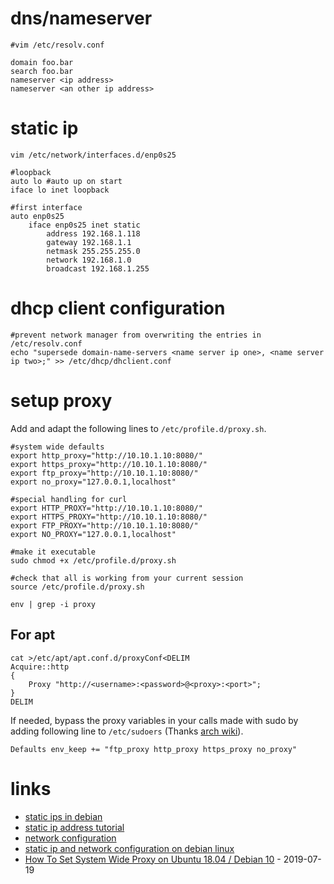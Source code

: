 # dns/nameserver

```
#vim /etc/resolv.conf

domain foo.bar
search foo.bar
nameserver <ip address>
nameserver <an other ip address>
```

# static ip

```
vim /etc/network/interfaces.d/enp0s25

#loopback
auto lo #auto up on start
iface lo inet loopback

#first interface
auto enp0s25
    iface enp0s25 inet static
        address 192.168.1.118  
        gateway 192.168.1.1
        netmask 255.255.255.0
        network 192.168.1.0
        broadcast 192.168.1.255
```

# dhcp client configuration

```
#prevent network manager from overwriting the entries in /etc/resolv.conf
echo "supersede domain-name-servers <name server ip one>, <name server ip two>;" >> /etc/dhcp/dhclient.conf
```

# setup proxy

Add and adapt the following lines to `/etc/profile.d/proxy.sh`.

```
#system wide defaults
export http_proxy="http://10.10.1.10:8080/"
export https_proxy="http://10.10.1.10:8080/"
export ftp_proxy="http://10.10.1.10:8080/"
export no_proxy="127.0.0.1,localhost"

#special handling for curl
export HTTP_PROXY="http://10.10.1.10:8080/"
export HTTPS_PROXY="http://10.10.1.10:8080/"
export FTP_PROXY="http://10.10.1.10:8080/"
export NO_PROXY="127.0.0.1,localhost"
```

```
#make it executable
sudo chmod +x /etc/profile.d/proxy.sh
```

```
#check that all is working from your current session
source /etc/profile.d/proxy.sh

env | grep -i proxy
```

## For apt

```
cat >/etc/apt/apt.conf.d/proxyConf<DELIM
Acquire::http
{
    Proxy "http://<username>:<password>@<proxy>:<port>";
}
DELIM
```

If needed, bypass the proxy variables in your calls made with sudo by adding following line to `/etc/sudoers` (Thanks [arch wiki](https://wiki.archlinux.org/index.php/Sudo#Environment_variables)).

```
Defaults env_keep += "ftp_proxy http_proxy https_proxy no_proxy"
```

# links

* [static ips in debian](http://www.techiecorner.com/486/how-to-setup-static-ip-in-debian/)
* [static ip address tutorial](http://www.cyberciti.biz/faq/linux-configure-a-static-ip-address-tutorial/)
* [network configuration](https://wiki.debian.org/NetworkConfiguration)
* [static ip and network configuration on debian linux ](https://www.howtoforge.com/debian-static-ip-address)
* [How To Set System Wide Proxy on Ubuntu 18.04 / Debian 10](https://computingforgeeks.com/how-to-set-system-wide-proxy-on-ubuntu-debian/) - 2019-07-19

